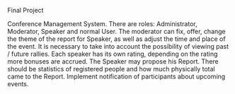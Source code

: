 Final Project

Conference Management System. There are roles:
Administrator, Moderator, Speaker and normal User.
The moderator can fix, offer, change the theme of the report for
Speaker, as well as adjust the time and place of the event.
It is necessary to take into account the possibility of viewing past / future rallies.
Each speaker has its own rating, depending on the rating
more bonuses are accrued. The Speaker may propose his Report.
There should be statistics of registered people and how much physically
total came to the Report. Implement notification of participants about
upcoming events.
